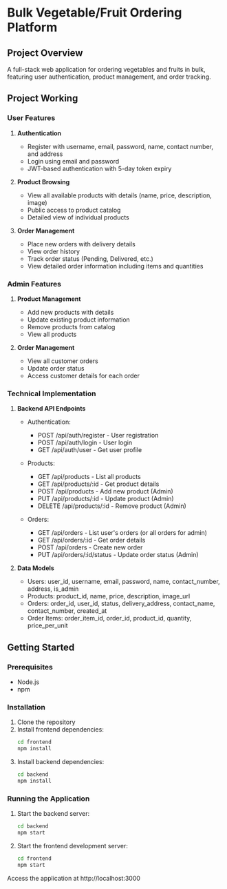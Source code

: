 # Bulk Vegetable/Fruit Ordering Platform

## Project Overview
A full-stack web application for ordering vegetables and fruits in bulk, featuring user authentication, product management, and order tracking.

## Project Working

### User Features

1. **Authentication**
   - Register with username, email, password, name, contact number, and address
   - Login using email and password
   - JWT-based authentication with 5-day token expiry

2. **Product Browsing**
   - View all available products with details (name, price, description, image)
   - Public access to product catalog
   - Detailed view of individual products

3. **Order Management**
   - Place new orders with delivery details
   - View order history
   - Track order status (Pending, Delivered, etc.)
   - View detailed order information including items and quantities

### Admin Features

1. **Product Management**
   - Add new products with details
   - Update existing product information
   - Remove products from catalog
   - View all products

2. **Order Management**
   - View all customer orders
   - Update order status
   - Access customer details for each order

### Technical Implementation

1. **Backend API Endpoints**
   - Authentication:
     - POST /api/auth/register - User registration
     - POST /api/auth/login - User login
     - GET /api/auth/user - Get user profile
   
   - Products:
     - GET /api/products - List all products
     - GET /api/products/:id - Get product details
     - POST /api/products - Add new product (Admin)
     - PUT /api/products/:id - Update product (Admin)
     - DELETE /api/products/:id - Remove product (Admin)
   
   - Orders:
     - GET /api/orders - List user's orders (or all orders for admin)
     - GET /api/orders/:id - Get order details
     - POST /api/orders - Create new order
     - PUT /api/orders/:id/status - Update order status (Admin)

2. **Data Models**
   - Users: user_id, username, email, password, name, contact_number, address, is_admin
   - Products: product_id, name, price, description, image_url
   - Orders: order_id, user_id, status, delivery_address, contact_name, contact_number, created_at
   - Order Items: order_item_id, order_id, product_id, quantity, price_per_unit

## Getting Started

### Prerequisites
- Node.js
- npm

### Installation
1. Clone the repository
2. Install frontend dependencies:
   ```bash
   cd frontend
   npm install
   ```
3. Install backend dependencies:
   ```bash
   cd backend
   npm install
   ```

### Running the Application
1. Start the backend server:
   ```bash
   cd backend
   npm start
   ```
2. Start the frontend development server:
   ```bash
   cd frontend
   npm start
   ```

Access the application at http://localhost:3000
